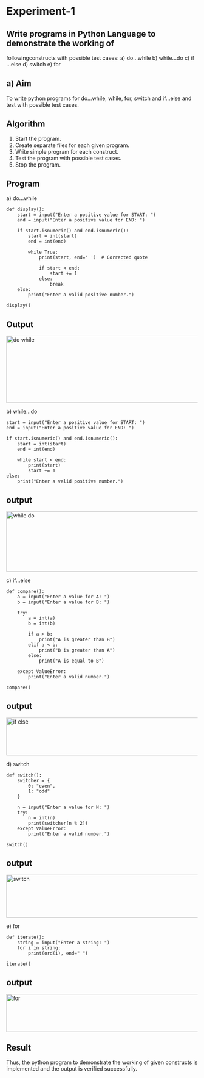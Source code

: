 # Experiment-1
##  Write programs in Python Language to demonstrate the working of
followingconstructs with possible test cases: a) do…while b) while…do c)
if …else d) switch e) for

## a) Aim
To write python programs for do…while, while, for, switch and if…else and test with possible test
cases.

## Algorithm
1.	Start the program.
2. Create separate files for each given program.
3. Write simple program for each construct.
4. Test the program with possible test cases.
5. Stop the program. 

## Program

a) do...while 

```
def display():
    start = input("Enter a positive value for START: ")
    end = input("Enter a positive value for END: ")

    if start.isnumeric() and end.isnumeric():
        start = int(start)
        end = int(end)

        while True:
            print(start, end=' ')  # Corrected quote

            if start < end:
                start += 1
            else:
                break
    else:
        print("Enter a valid positive number.")

display()

```

## Output

<img width="913" height="176" alt="do while" src="https://github.com/user-attachments/assets/3533b253-d2aa-4789-8c0a-8de04316577d" />

b) while...do

```
start = input("Enter a positive value for START: ") 
end = input("Enter a positive value for END: ") 

if start.isnumeric() and end.isnumeric():
    start = int(start)
    end = int(end)

    while start < end:
        print(start)
        start += 1
else:
    print("Enter a valid positive number.")

```
## output

<img width="1054" height="158" alt="while do" src="https://github.com/user-attachments/assets/bc4684a3-13de-4351-aef1-87bf0bd724eb" />

c) if...else

```
def compare():
    a = input("Enter a value for A: ")
    b = input("Enter a value for B: ")
    
    try:
        a = int(a)
        b = int(b)

        if a > b:
            print("A is greater than B")
        elif a < b:
            print("B is greater than A")
        else:
            print("A is equal to B")
    
    except ValueError:
        print("Enter a valid number.")

compare()

```
## output

<img width="1029" height="99" alt="if else" src="https://github.com/user-attachments/assets/4f0779d1-c2a2-4970-b5de-78ea43031e6e" />

d) switch 

```
def switch():
    switcher = {
        0: "even",
        1: "odd"
    }

    n = input("Enter a value for N: ")
    try:
        n = int(n)
        print(switcher[n % 2])
    except ValueError:
        print("Enter a valid number.")

switch()

```

## output

<img width="944" height="112" alt="switch" src="https://github.com/user-attachments/assets/909993b7-14a6-4c02-87cc-61eeb1c3134e" />

e) for

```
def iterate():
    string = input("Enter a string: ")  
    for i in string:
        print(ord(i), end=" ")

iterate()

```

## output

<img width="963" height="99" alt="for" src="https://github.com/user-attachments/assets/614beff5-998b-4dca-ae4c-8bf9d96840f6" />

## Result

Thus, the python program to demonstrate the working of given constructs is implemented and the output is verified successfully.


